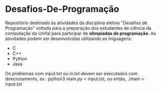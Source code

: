 # Desafios-De-Programação
Repositório destinado às atividades da disciplina eletiva "Desafios de Programação" voltada para a preparação dos estudantes de ciência da computação da Unifal para participar de **olimpíadas de programação**.
As atividades podem ser desenvolvidas utilizando as linguagens: 
<ul>
  <li>C</li> 
  <li>C++</li> 
  <li>Python</li>
  <li>Java</li>
 </ul>

Os problemas com input.txt ou in.txt devem ser executados com direcionamento, ex.: python3 main.py < input.txt, ou então, ./main < input.txt
